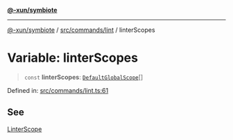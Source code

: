 [**@-xun/symbiote**](../../../../README.md)

***

[@-xun/symbiote](../../../../README.md) / [src/commands/lint](../README.md) / linterScopes

# Variable: linterScopes

> `const` **linterScopes**: [`DefaultGlobalScope`](../../../configure/enumerations/DefaultGlobalScope.md)[]

Defined in: [src/commands/lint.ts:61](https://github.com/Xunnamius/symbiote/blob/1901cfe78a48fcd1dfae4e3760acf197e8812676/src/commands/lint.ts#L61)

## See

[LinterScope](../../../configure/enumerations/DefaultGlobalScope.md)

